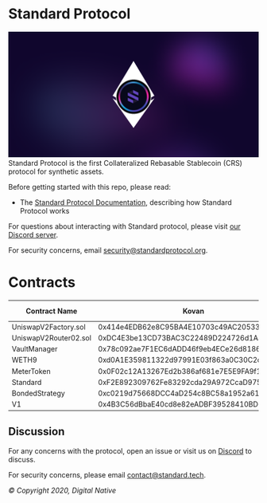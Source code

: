 # Standard Protocol
![banner](./media/standard-evm.png)
Standard Protocol is the first Collateralized Rebasable Stablecoin (CRS) protocol for
synthetic assets.

Before getting started with this repo, please read:

* The [Standard Protocol Documentation](docs.standardprotocol.org), describing how Standard Protocol works

For questions about interacting with Standard protocol, please visit [our Discord server](https://chat.standardprotocol.org).

For security concerns, email [security@standardprotocol.org](mailto:security@standardprotocol.org).

# Contracts

| Contract Name         | Kovan                                      | Ropsten                                    | Mumbai | Eth Mainnet | Polygon Mainnet | Shiden |
|-----------------------|--------------------------------------------|--------------------------------------------|--------|-------------|-----------------|--------|
| UniswapV2Factory.sol  | 0x414e4EDB62e8C95BA4E10703c49AC20533E6CcCe | 0xa41A122F29ebfB4c36C8D8B3C008C8C71102Ade0 |        |             |                 |        |
| UniswapV2Router02.sol | 0xDC4E3be13CD73BAC3C22489D224726d1Aa1B714e | 0x264df23E4E62BB0d47473e853ab3f0E1e6193425 |        |             |                 |        |
| VaultManager          | 0x78c092ae7F1EC6dADD46f9eb4ECe26d81869572B |                                            |        |             |                 |        |
| WETH9                 | 0xd0A1E359811322d97991E03f863a0C30C2cF029C |                                            |        |             |                 |        |
| MeterToken            | 0x0F02c12A13267Ed2b386af681e7E5E9FA9f18Ef6 |                                            |        |             |                 |        |
| Standard              | 0xF2E892309762Fe83292cda29A972CcaD97506c01 |                                            |        |             |                 |        |
| BondedStrategy        | 0xc0219d75668DCC4aD254c8BC58a1952a619c0Bd5 |                                            |        |             |                 |        |
| V1                    | 0x4B3C56dBbaE40cd8e82eADBF39528410BD6826bA |                                            |        |             |                 |        |

Discussion
----------

For any concerns with the protocol, open an issue or visit us on [Discord](https://discord.gg/XUNxwXNZVA) to discuss.

For security concerns, please email [contact@standard.tech](mailto:contact@standard.tech).

_© Copyright 2020, Digital Native_
